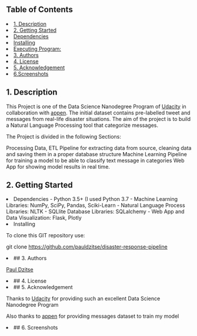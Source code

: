 ## Table of Contents
<li><a href="#intro">1. Description
<li><a href="#getting started">2. Getting Started
<li><a href="#dependencies">Dependencies
<li><a href="#installing">Installing
<li><a href="#executing">Executing Program:
<li><a href="#authors">3. Authors
<li><a href="#license">4. License
<li><a href="#acknowledgement">5. Acknowledgement
<li><a href="#screenshots">6.Screenshots


 <a id='intro'></a>
 ## 1. Description

This Project is one of the Data Science Nanodegree Program of [Udacity](https://www.udacity.com/school-of-data-science) in collaboration with  [appen](https://appen.com/). The initial dataset contains pre-labelled tweet and messages from real-life disaster situations. The aim of the project is to build a Natural Language Processing tool that categorize messages.
     

The Project is divided in the following Sections:

Processing Data, ETL Pipeline for extracting data from source, cleaning data and saving them in a proper database structure
Machine Learning Pipeline for training a model to be able to classify text message in categories
Web App for showing model results in real time.

      
<a id='getting started'></a>
## 2. Getting Started

<li><a id='dependencies'></a>
Dependencies
- Python 3.5+ (I used Python 3.7
- Machine Learning Libraries: NumPy, SciPy, Pandas, Sciki-Learn
- Natural Language Process Libraries: NLTK
- SQLlite Database Libraries: SQLalchemy
- Web App and Data Visualization: Flask, Plotly

<li><a id='installing'></a>
Installing

To clone this GIT repository use:

git clone https://github.com/pauldzitse/disaster-response-pipeline

<li><a id='authors'>
## 3. Authors  

[Paul Dzitse](https://github.com/pauldzitse)

  
<li><a id='license'></a>
## 4. License
 
   
<li><a id='acknowledgement'></a>
## 5. Acknowledgement
    
Thanks to [Udacity](https://www.udacity.com/school-of-data-science) for providing such an excellent Data Science Nanodegree Program
    
Also thanks to [appen](https://appen.com/) for providing messages dataset to train my model
    
 
<li><a id='screenshots'></a>
## 6. Screenshots
    
    

    
    
